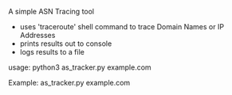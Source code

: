A simple ASN Tracing tool

- uses 'traceroute' shell command to trace Domain Names or IP Addresses
- prints results out to console
- logs results to a file



usage: python3 as_tracker.py example.com

Example: as_tracker.py example.com